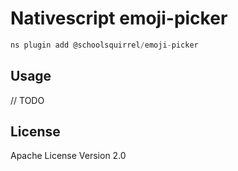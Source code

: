 # Nativescript emoji-picker

```javascript
ns plugin add @schoolsquirrel/emoji-picker
```

## Usage

// TODO

## License

Apache License Version 2.0
